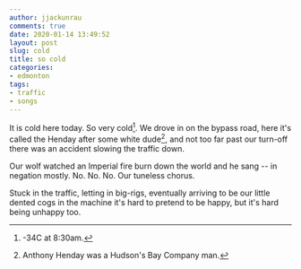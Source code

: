 ```yaml
---
author: jjackunrau
comments: true
date: 2020-01-14 13:49:52
layout: post
slug: cold
title: so cold
categories:
- edmonton
tags:
- traffic
- songs
---
```


It is cold here today. So very cold[^1]. We drove in on the bypass road, here it's called the Henday after some white dude[^2], and not too far past our turn-off there was an accident slowing the traffic down. 

Our wolf watched an Imperial fire burn down the world and he sang -- in negation mostly. No. No. No. Our tuneless chorus.

Stuck in the traffic, letting in big-rigs, eventually arriving to be our little dented cogs in the machine it's hard to pretend to be happy, but it's hard being unhappy too. 

[^1]: -34C at 8:30am.

[^2]: Anthony Henday was a Hudson's Bay Company man.
